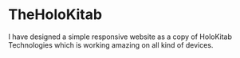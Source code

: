# TheHoloKitab
I have designed a simple responsive website as a copy of HoloKitab Technologies which is working amazing on all kind of devices.
